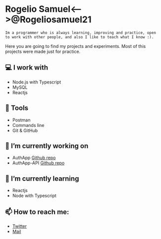 # Rogelio Samuel<-->@Rogeliosamuel21
```Im a programmer who is always learning, improving and practice, open to work with other people, and also I like to teach what I know :).```

Here you are going to find my projects and experiments. Most of this projects were made just for practice.

## :computer: I work with
- Node.js with Typescript
- MySQL
- Reactjs

## :hammer: Tools
- Postman
- Commands line
- Git & GitHub

## :dart: I’m currently working on
- AuthApp [Github repo](https://github.com/rogeliosamuel621/AuthApp)
- AuthApp-API [Github repo](https://github.com/rogeliosamuel621/Authentication-App-API)

## :green_book: I’m currently learning
- Reactjs
- Node with Typescript

## 📫 How to reach me:
- [Twitter](https://twitter.com/rogeliosamuel21)
- [Mail](https://rogeliosamuel621@gmail.com)
<!--
- 🔭 I’m currently working on ...
- 🌱 I’m currently learning ...
- 👯 I’m looking to collaborate on ...
- 🤔 I’m looking for help with ...
- 💬 Ask me about ...
- 📫 How to reach me: ...
- 😄 Pronouns: ...
- ⚡ Fun fact: ...
-->
